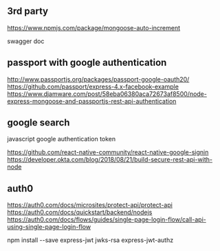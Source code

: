 3rd party
-------------
https://www.npmjs.com/package/mongoose-auto-increment

swagger doc

passport with google authentication
------------------------------------
http://www.passportjs.org/packages/passport-google-oauth20/
https://github.com/passport/express-4.x-facebook-example
https://www.djamware.com/post/58eba06380aca72673af8500/node-express-mongoose-and-passportjs-rest-api-authentication

google search
-------------
javascript google authentication token

https://github.com/react-native-community/react-native-google-signin
https://developer.okta.com/blog/2018/08/21/build-secure-rest-api-with-node

auth0
-------
https://auth0.com/docs/microsites/protect-api/protect-api
https://auth0.com/docs/quickstart/backend/nodejs
https://auth0.com/docs/flows/guides/single-page-login-flow/call-api-using-single-page-login-flow

npm install --save express-jwt jwks-rsa express-jwt-authz